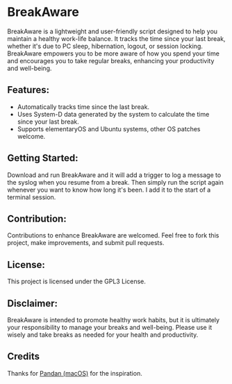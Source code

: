 # BreakAware

BreakAware is a lightweight and user-friendly script designed to help you maintain a healthy work-life balance. It tracks the time since your last break, whether it's due to PC sleep, hibernation, logout, or session locking. BreakAware empowers you to be more aware of how you spend your time and encourages you to take regular breaks, enhancing your productivity and well-being.

## Features:

 - Automatically tracks time since the last break.
 - Uses System-D data generated by the system to calculate the time since your last break.
 - Supports elementaryOS and Ubuntu systems, other OS patches welcome.

## Getting Started:

Download and run BreakAware and it will add a trigger to log a message to the syslog when you resume from a break. Then simply run the script again whenever you want to know how long it's been. I add it to the start of a terminal session.

## Contribution:

Contributions to enhance BreakAware are welcomed. Feel free to fork this project, make improvements, and submit pull requests.

## License:

This project is licensed under the GPL3 License.

## Disclaimer:

BreakAware is intended to promote healthy work habits, but it is ultimately your responsibility to manage your breaks and well-being. Please use it wisely and take breaks as needed for your health and productivity.

## Credits

Thanks for [Pandan (macOS)](https://sindresorhus.com/pandan) for the inspiration.
